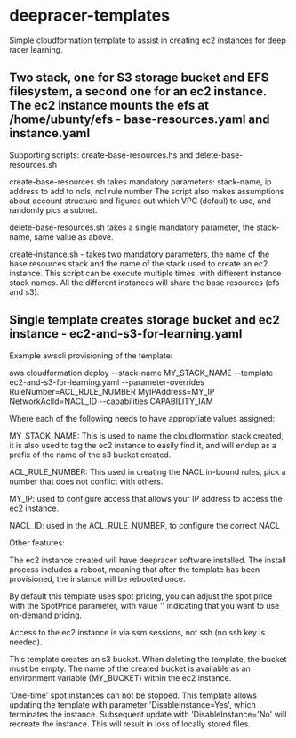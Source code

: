 # deepracer-templates
Simple cloudformation template to assist in creating ec2 instances for deep racer learning.

## Two stack, one for S3 storage bucket and EFS filesystem, a second one for an ec2 instance. The ec2 instance mounts the efs at /home/ubunty/efs - base-resources.yaml and instance.yaml
Supporting scripts: create-base-resources.hs and delete-base-resources.sh

create-base-resources.sh takes mandatory parameters: stack-name, ip address to add to ncls, ncl rule number
The script also makes assumptions about account structure and figures out which VPC (defaul) to use, and randomly pics a subnet.

delete-base-resources.sh takes a single mandatory parameter, the stack-name, same value as above.

create-instance.sh - takes two mandatory parameters, the name of the base resources stack and the name of the stack used to create an ec2 instance. This script can be execute multiple times, with different instance stack names. All the different instances will share the base resources (efs and s3).

## Single template creates storage bucket and ec2 instance - ec2-and-s3-for-learning.yaml

Example awscli provisioning of the template:

aws cloudformation deploy --stack-name MY_STACK_NAME --template ec2-and-s3-for-learning.yaml --parameter-overrides RuleNumber=ACL_RULE_NUMBER MyIPAddress=MY_IP NetworkAclId=NACL_ID --capabilities CAPABILITY_IAM

Where each of the following needs to have appropriate values assigned:

MY_STACK_NAME:  This is used to name the cloudformation stack created, it is also used to tag the ec2 instance to easily find it, and will endup as a prefix of the name of the s3 bucket created.

ACL_RULE_NUMBER: This used in creating the NACL in-bound rules, pick a number that does not conflict with others.

MY_IP: used to configure access that allows your IP address to access the ec2 instance.

NACL_ID: used in the ACL_RULE_NUMBER, to configure the correct NACL

Other features:

The ec2 instance created will have deepracer software installed. The install process includes a reboot, meaning that after the template has been provisioned, the instance will be rebooted once.

By default this template uses spot pricing, you can adjust the spot price with the SpotPrice parameter, with value '' indicating that you want to use on-demand pricing.

Access to the ec2 instance is via ssm sessions, not ssh (no ssh key is needed).

This template creates an s3 bucket. When deleting the template, the bucket must be empty. The name of the created bucket is available as an environment variable (MY_BUCKET) within the ec2 instance.

'One-time' spot instances can not be stopped. This template allows updating the template with parameter 'DisableInstance=Yes', which terminates the instance. Subsequent update with 'DisableInstance='No' will recreate the instance.
This will result in loss of locally stored files.
